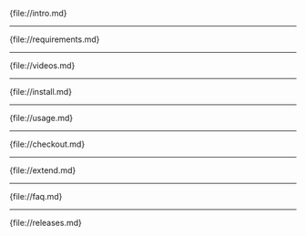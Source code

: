 {file://intro.md}

<hr class="system-pagebreak" title="Requirements" alt="Requirements" />

{file://requirements.md}

<hr class="system-pagebreak" title="Videos" alt="Videos" />

{file://videos.md}

<hr class="system-pagebreak" title="Install" alt="Install" />

{file://install.md}

<hr class="system-pagebreak" title="Usage" alt="Usage" />

{file://usage.md}

<hr class="system-pagebreak" title="Checkout" alt="Checkout" />

{file://checkout.md}

<hr class="system-pagebreak" title="Extend" alt="Extend" />

{file://extend.md}

<hr class="system-pagebreak" title="FAQ" alt="FAQ"/>

{file://faq.md}

<hr class="system-pagebreak" title="Releases" alt="Releases"/>

{file://releases.md}